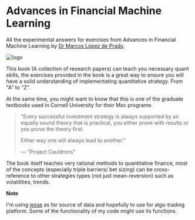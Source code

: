 # Advances in Financial Machine Learning

All the experimental answers for exercises from Advances in Financial Machine Learning by [Dr Marcos López de Prado](https://twitter.com/lopezdeprado?ref_src=twsrc%5Egoogle%7Ctwcamp%5Eserp%7Ctwgr%5Eauthor).

![logo](https://media.wiley.com/product_data/coverImage300/89/11194820/1119482089.jpg)

This book (A collection of research papers) can teach you necessary quant skills, the exercises provided in the book is a great way to ensure you will have a solid understanding of implementating quantitative strategy. From "A" to "Z".

At the same time, you might want to know that this is one of the graduate textbooks used in Cornell University for their Msc programe.

> "Every successful investment strategy is always supported by an equally sound theory that is practical,
> you either prove with results or you prove the theory first.
>
> Either way one will always lead to another."
>
> &mdash; "Project Cauldrons"

The book itself teaches very rational methods to quantitative finance, most of the concepts (especially triple barriers/ bet sizing) can be cross-reference to other strategies types (not just mean-reversion) such as volatilities, trends.

**Note**

I'm using [jesse](https://github.com/jesse-ai/jesse) as for source of data and hopefully to use for algo-trading platform. Some of the functionality of my code might use its functions. 